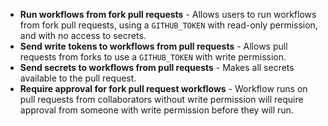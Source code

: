 * **Run workflows from fork pull requests** - Allows users to run workflows from fork pull requests, using a `GITHUB_TOKEN` with read-only permission, and with no access to secrets.
* **Send write tokens to workflows from pull requests** - Allows pull requests from forks to use a `GITHUB_TOKEN` with write permission.
* **Send secrets to workflows from pull requests** - Makes all secrets available to the pull request.
* **Require approval for fork pull request workflows** - Workflow runs on pull requests from collaborators without write permission will require approval from someone with write permission before they will run.
